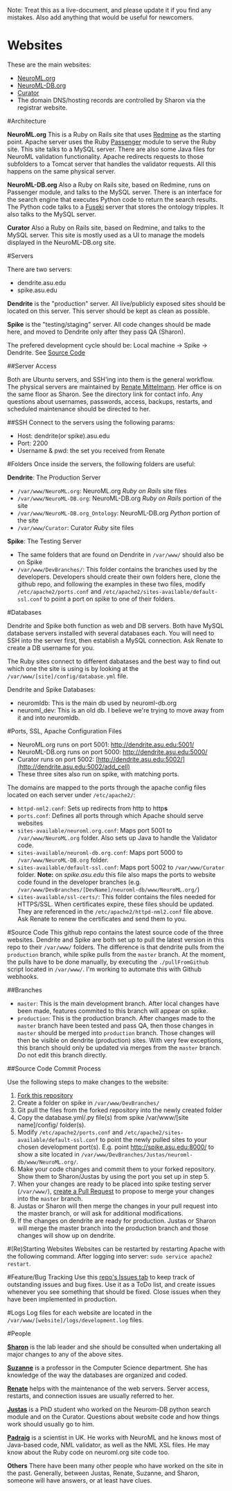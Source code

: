 Note: Treat this as a live-document, and please update it if you find any mistakes. Also add anything that would be useful for newcomers.

# Websites

These are the main websites:
 - [NeuroML.org](https://NeuroML.org)
 - [NeuroML-DB.org](https://neuroml-db.org)
 - [Curator](https://neuroml-db.org/Curate)
 - The domain DNS/hosting records are controlled by Sharon via the registrar website.

#Architecture

**NeuroML.org**
This is a Ruby on Rails site that uses [Redmine](http://www.redmine.org/) as the starting point. Apache server uses the Ruby [Passenger](https://www.phusionpassenger.com/library/walkthroughs/deploy/ruby/ownserver/apache/oss/install_language_runtime.html) module to serve the Ruby site. This site talks to a MySQL server. There are also some Java files for NeuroML validation functionality. Apache redirects requests to those subfolders to a Tomcat server that handles the validator requests. All this happens on the same physical server.

**NeuroML-DB.org**
Also a Ruby on Rails site, based on Redmine, runs on Passenger module, and talks to the MySQL server. There is an interface for the search engine that executes Python code to return the search results. The Python code talks to a [Fuseki](https://jena.apache.org/documentation/fuseki2/) server that stores the ontology tripples. It also talks to the MySQL server. 

**Curator**
Also a Ruby on Rails site, based on Redmine, and talks to the MySQL server. This site is mostly used as a UI to manage the models displayed in the NeuroML-DB.org site.

#Servers

There are two servers:
 - dendrite.asu.edu
 - spike.asu.edu
 
**Dendrite** is the "production" server. All live/publicly exposed sites should be located on this server. This server should be kept as clean as possible.

**Spike** is the "testing/staging" server. All code changes should be made here, and moved to Dendrite only after they pass QA (Sharon).

The prefered development cycle should be: Local machine -> Spike -> Dendrite. See [Source Code](#source-code)

##Server Access

Both are Ubuntu servers, and SSH'ing into them is the general workflow. The physical servers are maintained by [Renate Mittelmann](https://webapp4.asu.edu/directory/person/85012). Her office is on the same floor as Sharon. See the directory link for contact info. Any questions about usernames, passwords, access, backups, restarts, and scheduled maintenance should be directed to her.

##SSH
Connect to the servers using the following params:
 - Host: dendrite(or spike).asu.edu
 - Port: 2200
 - Username & pwd: the set you received from Renate

#Folders
Once inside the servers, the following folders are useful:

**Dendrite**: The Production Server
 - `/var/www/NeuroML.org`: NeuroML.org *Ruby on Rails* site files
 - `/var/www/NeuroML-DB.org`: NeuroML-DB.org *Ruby on Rails* portion of the site
 - `/var/www/NeuroML-DB.org_Ontology`: NeuroML-DB.org *Python* portion of the site
 - `/var/www/Curator`: Curator *Ruby* site files

**Spike**: The Testing Server
 - The same folders that are found on Dendrite in `/var/www/` should also be on Spike
 - `/var/www/DevBranches/`: This folder contains the branches used by the developers. Developers should create their own folders here, clone the github repo, and following the examples in these two files, modify `/etc/apache2/ports.conf` and  `/etc/apache2/sites-available/default-ssl.conf` to point a port on spike to one of their folders.

#Databases

Dendrite and Spike both function as web and DB servers. Both have MySQL database servers installed with several databases each. You will need to SSH into the server first, then establish a MySQL connection. Ask Renate to create a DB username for you.

The Ruby sites connect to different dabatases and the best way to find out which one the site is using is by looking at the `/var/www/[site]/config/database.yml` file.

Dendrite and Spike Databases:
 - neuromldb: This is the main db used by neuroml-db.org
 - neuroml_dev: This is an old db. I believe we're trying to move away from it and into neuromldb. 

#Ports, SSL, Apache Configuration Files
 - NeuroML.org runs on port 5001: http://dendrite.asu.edu:5001/
 - NeuroML-DB.org runs on port 5000: http://dendrite.asu.edu:5000/
 - Curator runs on port 5002: [http://dendrite.asu.edu:5002/](http://dendrite.asu.edu:5002/add_cell)
 - These three sites also run on spike, with matching ports.

The domains are mapped to the ports through the apache config files located on each server under `/etc/apache2/`:
 - `httpd-nml2.conf`: Sets up redirects from http to http**s**
 - `ports.conf`: Defines all ports through which Apache should serve websites
 - `sites-available/neuroml.org.conf`: Maps port 5001 to `/var/www/NeuroML.org` folder. Also sets up Java to handle the Validator code.
 - `sites-available/neuroml-db.org.conf`: Maps port 5000 to `/var/www/NeuroML-DB.org` folder.
 - `sites-available/default-ssl.conf`: Maps port 5002 to `/var/www/Curator` folder. **Note:** on *spike.asu.edu* this file also maps the ports to website code found in the developer branches (e.g. `/var/www/DevBranches/[DevName]/neuroml-db/www/NeuroML.org/`)
 - `sites-available/ssl-certs/`: This folder contains the files needed for HTTPS/SSL. When certificates expire, these files should be updated. They are referenced in the `/etc/apache2/httpd-nml2.conf` file above. Ask Renate to renew the certificates and send them to you.

#Source Code
This github repo contains the latest source code of the three websites. Dendrite and Spike are both set up to pull the latest version in this repo to their `/var/www/` folders. The difference is that dendrite pulls from the `production` branch, while spike pulls from the `master` branch. At the moment, the pulls have to be done manually, by executing the `./pullFromGithub` script located in `/var/www/`. I'm working to automate this with Github webhooks.

##Branches
 - `master`: This is the main development branch. After local changes have been made, features commited to this branch will appear on spike.
 - `production`: This is the production branch. After changes made to the `master` branch have been tested and pass QA, then those changes in `master` should be merged into `production` branch. Those changes will then be visible on dendrite (production) sites. With very few exceptions, this branch should only be updated via merges from the `master` branch. Do not edit this branch directly.

##Source Code Commit Process

Use the following steps to make changes to the website:

 1. [Fork this repository](https://help.github.com/articles/fork-a-repo/)
 2. Create a folder on spike in `/var/www/DevBranches/`
 3. Git pull the files from the forked repository into the newly created folder
 4. Copy the database.yml/.py file(s) from spike /var/www/[site name]/config/ folder(s).
 5. Modify `/etc/apache2/ports.conf` and  `/etc/apache2/sites-available/default-ssl.conf` to point the newly pulled sites to your chosen development port(s). E.g. point http://spike.asu.edu:8000/ to show a site located in `/var/www/DevBranches/Justas/neuroml-db/www/NeuroML.org/`.
 2. Make your code changes and commit them to your forked repository. Show them to Sharon/Justas by using the port you set up in step 5.
 3. When your changes are ready to be placed into spike testing server (`/var/www/`), [create a Pull Request](https://help.github.com/articles/using-pull-requests/) to propose to merge your changes into the `master` branch.
 4. Justas or Sharon will then merge the changes in your pull request into the master branch, or will ask for additional modifications.
 5. If the changes on dendrite are ready for production. Justas or Sharon will merge the master branch into the production branch and those changes will show up on dendrite.

#(Re)Starting Websites
Websites can be restarted by restarting Apache with the following command. After logging into server: `sudo service apache2 restart`.

#Feature/Bug Tracking
Use this [repo's Issues tab](https://github.com/scrook/neuroml-db/issues) to keep track of outstanding issues and bug fixes. Use it as a ToDo list, and create issues whenever you see something that should be fixed. Close issues when they have been implemented in production.

#Logs
Log files for each website are located in the `/var/www/[website]/logs/development.log` files. 

#People

**[Sharon](https://webapp4.asu.edu/directory/person/741033)** is the lab leader and she should be consulted when undertaking all major changes to any of the above sites.

**[Suzanne](https://webapp4.asu.edu/directory/person/30085)** is a professor in the Computer Science department. She has knowledge of the way the databases are organized and coded.

**[Renate](https://webapp4.asu.edu/directory/person/85012)** helps with the maintenance of the web servers. Server access, restarts, and connection issues are usually referred to her.

**[Justas](https://webapp4.asu.edu/directory/person/2312063)** is a PhD student who worked on the Neurom-DB python search module and on the Curator. Questions about website code and how things work should usually go to him.

**[Padraig](https://iris.ucl.ac.uk/iris/browse/profile?upi=PGLEE72)** is a scientist in UK. He works with NeuroML and he knows most of Java-based code, NML validator, as well as the NML XSL files. He may know about the Ruby code on neuroml.org site code too.

**Others** There have been many other people who have worked on the site in the past. Generally, between Justas, Renate, Suzanne, and Sharon, someone will have answers, or at least have clues.

